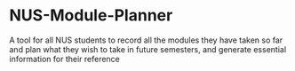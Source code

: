 NUS-Module-Planner
==================

A tool for all NUS students to record all the modules they have taken so far and plan what they wish to take in future semesters, and generate essential information for their reference
